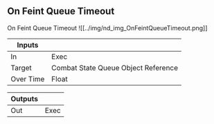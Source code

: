 ## On Feint Queue Timeout
On Feint Queue Timeout
![[../img/nd_img_OnFeintQueueTimeout.png]]

|Inputs||
|--|--|
| In | Exec |
| Target | Combat State Queue Object Reference |
| Over Time | Float |

|Outputs||
|--|--|
| Out | Exec |
